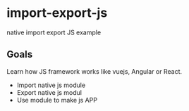 # import-export-js
native import export JS example

 ## Goals
 Learn how JS framework works like vuejs, Angular or React.
 
 - Import native js module
 - Export native js modul
 - Use module to make js APP
 
 
